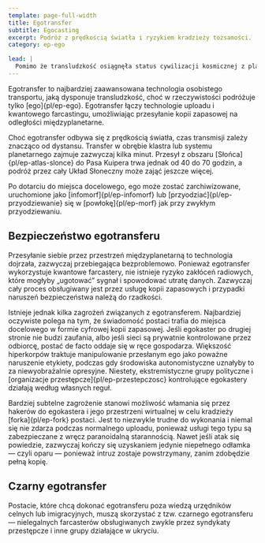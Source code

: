 ```yaml
---
template: page-full-width
title: Egotransfer
subtitle: Egocasting
excerpt: Podróż z prędkością światła i ryzykiem kradzieży tożsamości.
category: ep-ego

lead: |
  Pomimo że transludzkość osiągnęła status cywilizacji kosmicznej z placówkami rozsianymi po całym Układzie Słonecznym (i poza nim), wykorzystanie statków kosmicznych do podróży międzyplanetarnych jest zaskakująco ograniczone. Promy o różnych systemach napędu regularnie kursują między habitatami, powierzchniami planetarnymi i księżycami. Jednak w przypadku podróży dłuższych niż 1,5 miliona kilometrów — czyli dystansu, jaki pojazd z napędem fuzyjnym pokonuje w ciągu doby — większość ludzi dokonuje **egotransferu**.
---
```

Egotransfer to najbardziej zaawansowana technologia osobistego transportu, jaką dysponuje transludzkość, choć w rzeczywistości podróżuje tylko [ego]{pl/ep-ego}. Egotransfer łączy technologie uploadu i kwantowego farcastingu, umożliwiając przesyłanie kopii zapasowej na odległości międzyplanetarne.

Choć egotransfer odbywa się z prędkością światła, czas transmisji zależy znacząco od dystansu. Transfer w obrębie klastra lub systemu planetarnego zajmuje zazwyczaj kilka minut. Przesył z obszaru [Słońca]{pl/ep-atlas-slonce} do Pasa Kuipera trwa jednak od 40 do 70 godzin, a podróż przez cały Układ Słoneczny może zająć jeszcze więcej.

Po dotarciu do miejsca docelowego, ego może zostać zarchiwizowane, uruchomione jako [infomorf]{pl/ep-infomorf} lub [przyodziać]{pl/ep-przyodziewanie} się w [powłokę]{pl/ep-morf} jak przy zwykłym przyodziewaniu.

## Bezpieczeństwo egotransferu
Przesyłanie siebie przez przestrzeń międzyplanetarną to technologia dojrzała, zazwyczaj przebiegająca bezproblemowo. Ponieważ egotransfer wykorzystuje kwantowe farcastery, nie istnieje ryzyko zakłóceń radiowych, które mogłyby „ugotować” sygnał i spowodować utratę danych. Zazwyczaj cały proces obsługiwany jest przez usługę kopii zapasowych i przypadki naruszeń bezpieczeństwa należą do rzadkości.

Istnieje jednak kilka zagrożeń związanych z egotransferem. Najbardziej oczywiste polega na tym, że świadomość postaci trafia do miejsca docelowego w formie cyfrowej kopii zapasowej. Jeśli egokaster po drugiej stronie nie budzi zaufania, albo jeśli sieci są prywatnie kontrolowane przez odbiorcę, postać de facto oddaje się w ręce gospodarza. Większość hiperkorpów traktuje manipulowanie przesłanym ego jako poważne naruszenie etykiety, podczas gdy środowiska autonomistyczne uznałyby to za niewyobrażalnie opresyjne. Niestety, ekstremistyczne grupy polityczne i [organizacje przestępcze]{pl/ep-przestepczosc} kontrolujące egokastery działają według własnych reguł.

Bardziej subtelne zagrożenie stanowi możliwość włamania się przez hakerów do egokastera i jego przestrzeni wirtualnej w celu kradzieży [forka]{pl/ep-fork} postaci. Jest to niezwykle trudne do wykonania i niemal się nie zdarza podczas normalnego uploadu, ponieważ usługi tego typu są zabezpieczane z wręcz paranoidalną starannością. Nawet jeśli atak się powiedzie, zazwyczaj kończy się uzyskaniem jedynie niepełnego odłamka — czyli oparu — ponieważ intruz zostaje powstrzymany, zanim zdobędzie pełną kopię.

## Czarny egotransfer
Postacie, które chcą dokonać egotransferu poza wiedzą urzędników celnych lub imigracyjnych, muszą skorzystać z tzw. czarnego egotransferu — nielegalnych farcasterów obsługiwanych zwykle przez syndykaty przestępcze i inne grupy działające w ukryciu.

